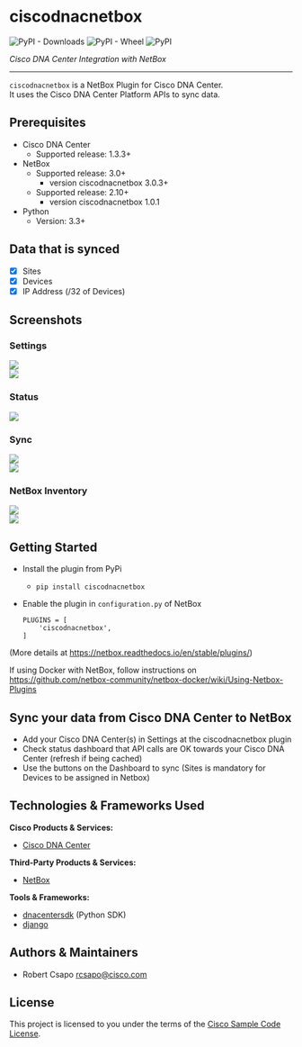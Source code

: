# ciscodnacnetbox

![PyPI - Downloads](https://img.shields.io/pypi/dm/ciscodnacnetbox)
![PyPI - Wheel](https://img.shields.io/pypi/wheel/ciscodnacnetbox)
![PyPI](https://img.shields.io/pypi/v/ciscodnacnetbox)

*Cisco DNA Center Integration with NetBox*

---

```ciscodnacnetbox``` is a NetBox Plugin for Cisco DNA Center.  
It uses the Cisco DNA Center Platform APIs to sync data.

## Prerequisites
- Cisco DNA Center
    - Supported release: 1.3.3+
- NetBox
    - Supported release: 3.0+
        - version ciscodnacnetbox 3.0.3+
    - Supported release: 2.10+
        - version ciscodnacnetbox 1.0.1
- Python
  - Version: 3.3+

## Data that is synced
- [x] Sites
- [x] Devices
- [x] IP Address (/32 of Devices)

## Screenshots
### Settings  
![](./img/settings_add.png)  
![](./img/settings.png)
### Status  
![](./img/status.png)
### Sync  
![](./img/task.png)  
![](./img/sync.png)
### NetBox Inventory
![](./img/sites.png)  
![](./img/devices.png)

## Getting Started

- Install the plugin from PyPi
    - ```pip install ciscodnacnetbox```

- Enable the plugin in ```configuration.py``` of NetBox
    ```
    PLUGINS = [
        'ciscodnacnetbox',
    ]
    ```
(More details at https://netbox.readthedocs.io/en/stable/plugins/)

If using Docker with NetBox, follow instructions on https://github.com/netbox-community/netbox-docker/wiki/Using-Netbox-Plugins

## Sync your data from Cisco DNA Center to NetBox

* Add your Cisco DNA Center(s) in Settings at the ciscodnacnetbox plugin
* Check status dashboard that API calls are OK towards your Cisco DNA Center (refresh if being cached)
* Use the buttons on the Dashboard to sync (Sites is mandatory for Devices to be assigned in Netbox)

## Technologies & Frameworks Used

**Cisco Products & Services:**

- [Cisco DNA Center](https://developer.cisco.com/docs/dna-center/#!cisco-dna-center-platform-overview)

**Third-Party Products & Services:**

- [NetBox](https://github.com/netbox-community/netbox)

**Tools & Frameworks:**

- [dnacentersdk](https://github.com/cisco-en-programmability/dnacentersdk) (Python SDK)
- [django](https://www.djangoproject.com/)

## Authors & Maintainers

- Robert Csapo <rcsapo@cisco.com>

## License

This project is licensed to you under the terms of the [Cisco Sample
Code License](./LICENSE).
